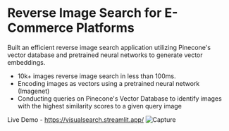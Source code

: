 # Reverse Image Search for E-Commerce Platforms

Built an efficient reverse image search application utilizing Pinecone's vector database and pretrained neural networks to generate vector embeddings.
* 10k+ images reverse image search in less than 100ms.
* Encoding images as vectors using a pretrained neural network (Imagenet)
* Conducting queries on Pinecone's Vector Database to identify images with the highest similarity scores to a given query image

Live Demo - https://visualsearch.streamlit.app/
![Capture](https://github.com/saakethtypes/Visual-Vector-Search/assets/47172497/356613f9-18db-4ebd-857b-b4c9508cf8e6)
